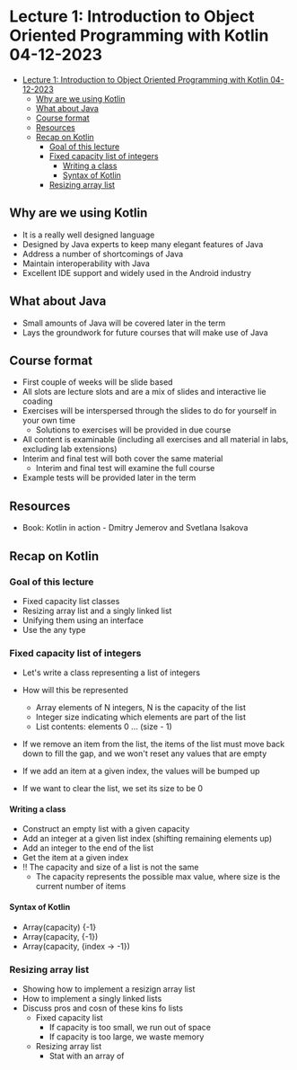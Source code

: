 # Lecture 1: Introduction to Object Oriented Programming with Kotlin 04-12-2023

- [Lecture 1: Introduction to Object Oriented Programming with Kotlin 04-12-2023](#lecture-1-introduction-to-object-oriented-programming-with-kotlin-04-12-2023)
  - [Why are we using Kotlin](#why-are-we-using-kotlin)
  - [What about Java](#what-about-java)
  - [Course format](#course-format)
  - [Resources](#resources)
  - [Recap on Kotlin](#recap-on-kotlin)
    - [Goal of this lecture](#goal-of-this-lecture)
    - [Fixed capacity list of integers](#fixed-capacity-list-of-integers)
      - [Writing a class](#writing-a-class)
      - [Syntax of Kotlin](#syntax-of-kotlin)
    - [Resizing array list](#resizing-array-list)

## Why are we using Kotlin

- It is a really well designed language
- Designed by Java experts to keep many elegant features of Java
- Address a number of shortcomings of Java
- Maintain interoperability with Java
- Excellent IDE support and widely used in the Android industry

## What about Java

- Small amounts of Java will be covered later in the term
- Lays the groundwork for future courses that will make use of Java

## Course format

- First couple of weeks will be slide based
- All slots are lecture slots and are a mix of slides and interactive lie coading
- Exercises will be interspersed through the slides to do for yourself in your own time
  - Solutions to exercises will be provided in due course
- All content is examinable (including all exercises and all material in labs, excluding lab extensions)
- Interim and final test will both cover the same material
  - Interim and final test will examine the full course
- Example tests will be provided later in the term

## Resources

- Book: Kotlin in action - Dmitry Jemerov and Svetlana Isakova

## Recap on Kotlin

### Goal of this lecture

- Fixed capacity list classes
- Resizing array list and a singly linked list
- Unifying them using an interface
- Use the any type

### Fixed capacity list of integers

- Let's write a class representing a list of integers
- How will this be represented
  - Array elements of N integers, N is the capacity of the list
  - Integer size indicating which elements are part of the list
  - List contents: elements 0 ... (size - 1)

- If we remove an item from the list, the items of the list must move back down to fill the gap, and we won't reset any values that are empty
- If we add an item at a given index, the values will be bumped up
- If we want to clear the list, we set its size to be 0

#### Writing a class

- Construct an empty list with a given capacity
- Add an integer at a given list index (shifting remaining elements up)
- Add an integer to the end of the list
- Get the item at a given index
- !! The capacity and size of a list is not the same
  - The capacity represents the possible max value, where size is the current number of items

#### Syntax of Kotlin

- Array(capacity) {-1}
- Array(capacity, {-1})
- Array(capacity, {index -> -1})

### Resizing array list

- Showing how to implement a resizign array list
- How to implement a singly linked lists
- Discuss pros and cosn of these kins fo lists
  - Fixed capacity list
    - If capacity is too small, we run out of space
    - If capacity is too large, we waste memory
  - Resizing array list
    - Stat with an array of
